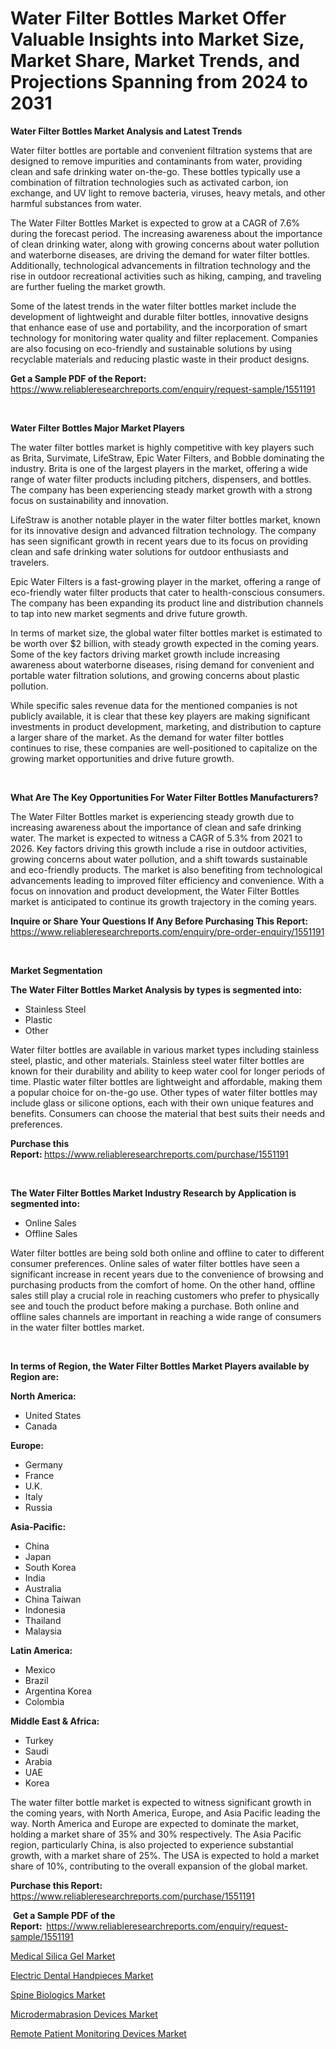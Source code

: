 <p><h1>Water Filter Bottles Market Offer Valuable Insights into Market Size, Market Share, Market Trends, and Projections Spanning from 2024 to 2031</h1></p><p><strong>Water Filter Bottles Market Analysis and Latest Trends</strong></p>
<p><p>Water filter bottles are portable and convenient filtration systems that are designed to remove impurities and contaminants from water, providing clean and safe drinking water on-the-go. These bottles typically use a combination of filtration technologies such as activated carbon, ion exchange, and UV light to remove bacteria, viruses, heavy metals, and other harmful substances from water.</p><p>The Water Filter Bottles Market is expected to grow at a CAGR of 7.6% during the forecast period. The increasing awareness about the importance of clean drinking water, along with growing concerns about water pollution and waterborne diseases, are driving the demand for water filter bottles. Additionally, technological advancements in filtration technology and the rise in outdoor recreational activities such as hiking, camping, and traveling are further fueling the market growth.</p><p>Some of the latest trends in the water filter bottles market include the development of lightweight and durable filter bottles, innovative designs that enhance ease of use and portability, and the incorporation of smart technology for monitoring water quality and filter replacement. Companies are also focusing on eco-friendly and sustainable solutions by using recyclable materials and reducing plastic waste in their product designs.</p></p>
<p><strong>Get a Sample PDF of the Report:&nbsp;</strong> <a href="https://www.reliableresearchreports.com/enquiry/request-sample/1551191">https://www.reliableresearchreports.com/enquiry/request-sample/1551191</a></p>
<p>&nbsp;</p>
<p><strong>Water Filter Bottles Major Market Players</strong></p>
<p><p>The water filter bottles market is highly competitive with key players such as Brita, Survimate, LifeStraw, Epic Water Filters, and Bobble dominating the industry. Brita is one of the largest players in the market, offering a wide range of water filter products including pitchers, dispensers, and bottles. The company has been experiencing steady market growth with a strong focus on sustainability and innovation.</p><p>LifeStraw is another notable player in the water filter bottles market, known for its innovative design and advanced filtration technology. The company has seen significant growth in recent years due to its focus on providing clean and safe drinking water solutions for outdoor enthusiasts and travelers.</p><p>Epic Water Filters is a fast-growing player in the market, offering a range of eco-friendly water filter products that cater to health-conscious consumers. The company has been expanding its product line and distribution channels to tap into new market segments and drive future growth.</p><p>In terms of market size, the global water filter bottles market is estimated to be worth over $2 billion, with steady growth expected in the coming years. Some of the key factors driving market growth include increasing awareness about waterborne diseases, rising demand for convenient and portable water filtration solutions, and growing concerns about plastic pollution.</p><p>While specific sales revenue data for the mentioned companies is not publicly available, it is clear that these key players are making significant investments in product development, marketing, and distribution to capture a larger share of the market. As the demand for water filter bottles continues to rise, these companies are well-positioned to capitalize on the growing market opportunities and drive future growth.</p></p>
<p>&nbsp;</p>
<p><strong>What Are The Key Opportunities For Water Filter Bottles Manufacturers?</strong></p>
<p><p>The Water Filter Bottles market is experiencing steady growth due to increasing awareness about the importance of clean and safe drinking water. The market is expected to witness a CAGR of 5.3% from 2021 to 2026. Key factors driving this growth include a rise in outdoor activities, growing concerns about water pollution, and a shift towards sustainable and eco-friendly products. The market is also benefiting from technological advancements leading to improved filter efficiency and convenience. With a focus on innovation and product development, the Water Filter Bottles market is anticipated to continue its growth trajectory in the coming years.</p></p>
<p><strong>Inquire or Share Your Questions If Any Before Purchasing This Report:</strong> <a href="https://www.reliableresearchreports.com/enquiry/pre-order-enquiry/1551191">https://www.reliableresearchreports.com/enquiry/pre-order-enquiry/1551191</a></p>
<p>&nbsp;</p>
<p><strong>Market Segmentation</strong></p>
<p><strong>The Water Filter Bottles Market Analysis by types is segmented into:</strong></p>
<p><ul><li>Stainless Steel</li><li>Plastic</li><li>Other</li></ul></p>
<p><p>Water filter bottles are available in various market types including stainless steel, plastic, and other materials. Stainless steel water filter bottles are known for their durability and ability to keep water cool for longer periods of time. Plastic water filter bottles are lightweight and affordable, making them a popular choice for on-the-go use. Other types of water filter bottles may include glass or silicone options, each with their own unique features and benefits. Consumers can choose the material that best suits their needs and preferences.</p></p>
<p><strong>Purchase this Report:&nbsp;</strong><a href="https://www.reliableresearchreports.com/purchase/1551191">https://www.reliableresearchreports.com/purchase/1551191</a></p>
<p>&nbsp;</p>
<p><strong>The Water Filter Bottles Market Industry Research by Application is segmented into:</strong></p>
<p><ul><li>Online Sales</li><li>Offline Sales</li></ul></p>
<p><p>Water filter bottles are being sold both online and offline to cater to different consumer preferences. Online sales of water filter bottles have seen a significant increase in recent years due to the convenience of browsing and purchasing products from the comfort of home. On the other hand, offline sales still play a crucial role in reaching customers who prefer to physically see and touch the product before making a purchase. Both online and offline sales channels are important in reaching a wide range of consumers in the water filter bottles market.</p></p>
<p>&nbsp;</p>
<p><strong>In terms of Region, the Water Filter Bottles Market Players available by Region are:</strong></p>
<p>
    <p> <strong> North America: </strong>
        <ul>
            <li>United States</li>
            <li>Canada</li>
        </ul>
        </p> 
    <p> <strong> Europe: </strong>
        <ul>
            <li>Germany</li>
            <li>France</li>
            <li>U.K.</li>
            <li>Italy</li>
            <li>Russia</li>
        </ul>
        </p> 
    <p> <strong> Asia-Pacific: </strong>
        <ul>
            <li>China</li>
            <li>Japan</li>
            <li>South Korea</li>
            <li>India</li>
            <li>Australia</li>
            <li>China Taiwan</li>
            <li>Indonesia</li>
            <li>Thailand</li>
            <li>Malaysia</li>
        </ul>
        </p> 
    <p> <strong> Latin America: </strong>
        <ul>
            <li>Mexico</li>
            <li>Brazil</li>
            <li>Argentina Korea</li>
            <li>Colombia</li>
        </ul>
        </p> 
    <p> <strong> Middle East & Africa: </strong>
        <ul>
            <li>Turkey</li>
            <li>Saudi</li>
            <li>Arabia</li>
            <li>UAE</li>
            <li>Korea</li>
        </ul>
    </p>
    </p>
<p><p>The water filter bottle market is expected to witness significant growth in the coming years, with North America, Europe, and Asia Pacific leading the way. North America and Europe are expected to dominate the market, holding a market share of 35% and 30% respectively. The Asia Pacific region, particularly China, is also projected to experience substantial growth, with a market share of 25%. The USA is expected to hold a market share of 10%, contributing to the overall expansion of the global market.</p></p>
<p><strong>Purchase this Report: </strong><a href="https://www.reliableresearchreports.com/purchase/1551191">https://www.reliableresearchreports.com/purchase/1551191</a></p>
<p>&nbsp;<strong>Get a Sample PDF of the Report:&nbsp;&nbsp;</strong><a href="https://www.reliableresearchreports.com/enquiry/request-sample/1551191">https://www.reliableresearchreports.com/enquiry/request-sample/1551191</a></p>
<p><strong></strong></p>
<p><p><a href="https://medium.com/@peterm12562/medical-silica-gel-market-trends-forecast-and-competitive-analysis-to-2031-861529eaa3be">Medical Silica Gel Market</a></p><p><a href="https://medium.com/@isomgleason/electric-dental-handpieces-market-size-and-market-trends-complete-industry-overview-2024-to-2031-acf6025f65f5">Electric Dental Handpieces Market</a></p><p><a href="https://medium.com/@santosh.reportprime/spine-biologics-market-competitive-analysis-market-trends-and-forecast-to-2031-7377bbc54c0a">Spine Biologics Market</a></p><p><a href="https://medium.com/@v8581137/microdermabrasion-devices-market-report-reveals-the-latest-trends-and-growth-opportunities-of-this-263c6e04ac6e">Microdermabrasion Devices Market</a></p><p><a href="https://medium.com/@santosh.reportprime/remote-patient-monitoring-devices-market-insights-into-market-cagr-market-trends-and-growth-344bc9315898">Remote Patient Monitoring Devices Market</a></p></p>
